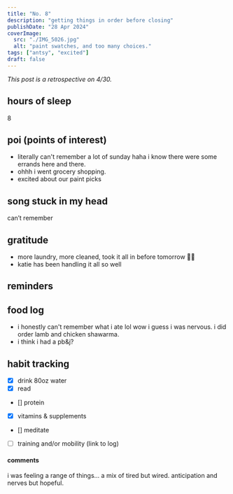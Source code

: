 ```yaml
---
title: "No. 8"
description: "getting things in order before closing"
publishDate: "28 Apr 2024"
coverImage:
  src: "./IMG_5026.jpg"
  alt: "paint swatches, and too many choices."
tags: ["antsy", "excited"]
draft: false
---
```


_This post is a retrospective on 4/30._

## hours of sleep

8

## poi (points of interest)

- literally can't remember a lot of sunday haha i know there were some errands here and there.
- ohhh i went grocery shopping.
- excited about our paint picks

## song stuck in my head

can’t remember

## gratitude

- more laundry, more cleaned, took it all in before tomorrow 😵‍💫
- katie has been handling it all so well

## reminders

## food log

- i honestly can't remember what i ate lol wow i guess i was nervous. i did order lamb and chicken shawarma.
- i think i had a pb&j?

## habit tracking

- [x] drink 80oz water
- [x] read
- [] protein
- [x] vitamins & supplements
- [] meditate
- [ ] training and/or mobility (link to log)

#### comments

i was feeling a range of things... a mix of tired but wired. anticipation and nerves but hopeful.
